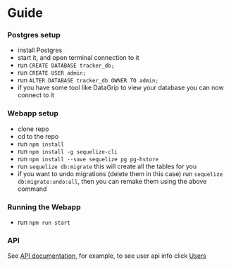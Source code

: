 # Guide

### Postgres setup
- install Postgres
- start it, and open terminal connection to it
- run ```CREATE DATABASE tracker_db;```
- run ```CREATE USER admin;```
- run ```ALTER DATABASE tracker_db OWNER TO admin;```
- if you have some tool like DataGrip to view your database you can now connect to it

### Webapp setup
- clone repo
- cd to the repo
- run ```npm install```
- run ```npm install -g sequelize-cli```
- run ```npm install --save sequelize pg pg-hstore```
- run ```sequelize db:migrate``` this will create all the tables for you
- if you want to undo migrations (delete them in this case) run ```sequelize db:migrate:undo:all```, then you can remake them using the above command

### Running the Webapp
- run ```npm run start```
### API

See [API documentation](api-documentation/), for example, to see user api info click [Users](api-documentation/endpoints/users.md)

